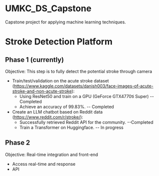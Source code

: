 # UMKC_DS_Capstone

Capstone project for applying machine learning techniques.

# Stroke Detection Platform

## Phase 1 (currently)

Objective: This step is to fully detect the potential stroke through camera 

- Train/test/validation on the acute stroke dataset (https://www.kaggle.com/datasets/danish003/face-images-of-acute-stroke-and-non-acute-stroke):
  - Using ResNet50 and train on a GPU (GeForce GTX4770ti Super) -- Completed
  - Achieve an accuracy of 99.83%. -- Completed
- Create an LLM chatbot based on Reddit data (https://www.reddit.com/r/stroke/):
  - Successfully retrieved Reddit API for the community. --Completed
  - Train a Transformer on Huggingface. -- In progress
  

## Phase 2 

Objective: Real-time integration and front-end

- Access real-time and response
- API


